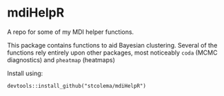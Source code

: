 # mdiHelpR
A repo for some of my MDI helper functions.

This package contains functions to aid Bayesian clustering. Several of the functions rely entirely upon other packages, most noticeably ``coda`` (MCMC diagnostics) and ``pheatmap`` (heatmaps)

Install using:

```{r install_cmd}
devtools::install_github("stcolema/mdiHelpR")
```
